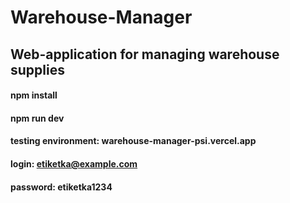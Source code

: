 # Warehouse-Manager

## Web-application for managing warehouse supplies

#### npm install
#### npm run dev 

#### testing environment: warehouse-manager-psi.vercel.app
#### login: etiketka@example.com
#### password: etiketka1234

